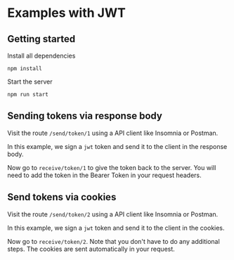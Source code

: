 # Examples with JWT

## Getting started

Install all dependencies

```
npm install
```

Start the server

```
npm run start
```

## Sending tokens via response body

Visit the route `/send/token/1` using a API client like Insomnia or Postman.

In this example, we sign a `jwt` token and send it to the client in the response body.

Now go to `receive/token/1` to give the token back to the server. You will need to add the token in the Bearer Token in your request headers.

## Send tokens via cookies

Visit the route `/send/token/2` using a API client like Insomnia or Postman.

In this example, we sign a `jwt` token and send it to the client in the cookies.

Now go to `receive/token/2`. Note that you don't have to do any additional steps. The cookies are sent automatically in your request.
